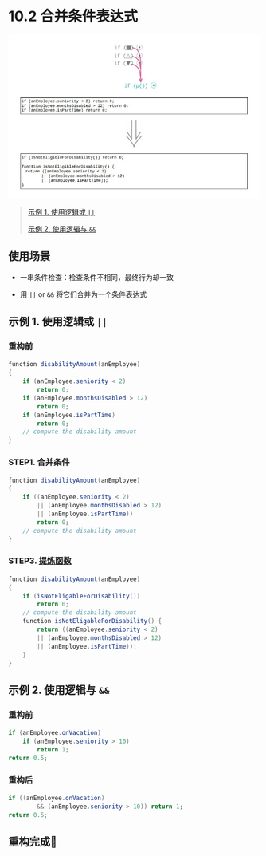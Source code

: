 <!--
 * @Author: FEIFEI SUN
 * @Description: 
 * @Detail: 
 * @Date: 2023-04-24 15:47:32
 * 
-->
# 10.2 合并条件表达式

![](../img/10.2.jpg)

> [示例 1. 使用逻辑或 `||`]()
>
> [示例 2. 使用逻辑与 `&&`]()

## 使用场景

- 一串条件检查：检查条件不相同，最终行为却一致

- 用 `||` or `&&` 将它们合并为一个条件表达式

## 示例 1. 使用逻辑或 `||`

### 重构前

```java
function disabilityAmount(anEmployee)
{
    if (anEmployee.seniority < 2)
        return 0;
    if (anEmployee.monthsDisabled > 12)   
        return 0;
    if (anEmployee.isPartTime)
        return 0;
    // compute the disability amount
}
```

### STEP1. 合并条件

```java
function disabilityAmount(anEmployee)
{
    if ((anEmployee.seniority < 2)
        || (anEmployee.monthsDisabled > 12)
        || (anEmployee.isPartTime))
        return 0;
    // compute the disability amount
}
```

### STEP3. [提炼函数](../Chapter_6/6.1_extract_function.md)

```java
function disabilityAmount(anEmployee)
{
    if (isNotEligableForDisability())
        return 0;
    // compute the disability amount
    function isNotEligableForDisability() {
        return ((anEmployee.seniority < 2)
        || (anEmployee.monthsDisabled > 12)
        || (anEmployee.isPartTime));
    }
}
```

## 示例 2. 使用逻辑与 `&&`

### 重构前

```java
if (anEmployee.onVacation)
    if (anEmployee.seniority > 10)
        return 1;
return 0.5;
```

### 重构后

```java
if ((anEmployee.onVacation)
        && (anEmployee.seniority > 10)) return 1;
return 0.5;
```

## 重构完成🎀
